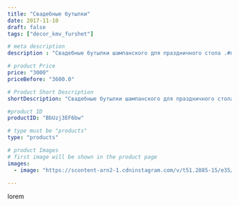 ```yaml
---
title: "Свадебные бутылки"
date: 2017-11-10
draft: false
tags: ["decor_kmv_furshet"]

# meta description
description : "Свадебные бутылки шампанского для праздничного стола .#праздничныебутылки#ручнаяработа"

# product Price
price: "3000"
priceBefore: "3600.0"

# Product Short Description
shortDescription: "Свадебные бутылки шампанского для праздничного стола .#праздничныебутылки#ручнаяработа"

#product ID
productID: "BbUzj3EF6bw"

# type must be "products"
type: "products"

# product Images
# first image will be shown in the product page
images:
  - image: "https://scontent-arn2-1.cdninstagram.com/v/t51.2885-15/e35/23417213_299313930567061_6075046114216640512_n.jpg?se=7&tp=1&_nc_ht=scontent-arn2-1.cdninstagram.com&_nc_cat=101&_nc_ohc=eUVsyFClyC4AX-vUivk&oh=6cfbde45058fd967130b0e278f85fcdc&oe=607542CD&ig_cache_key=MTY0NTE2NjUyODU3NTI4NDk3Ng%3D%3D.2"

---
```

lorem
